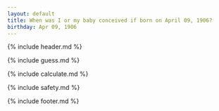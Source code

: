 ```yaml
---
layout: default
title: When was I or my baby conceived if born on April 09, 1906?
birthday: Apr 09, 1906
---
```


{% include header.md %}

{% include guess.md %}

{% include calculate.md %}

{% include safety.md %}

{% include footer.md %}




